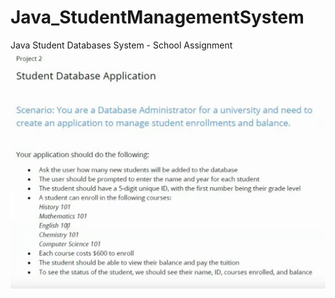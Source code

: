 # Java_StudentManagementSystem
Java Student Databases System - School Assignment
![](JavaStudent.JPG)
